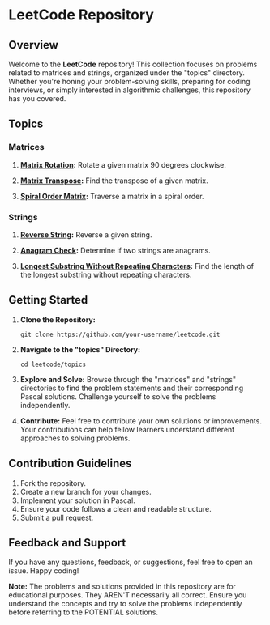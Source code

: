 # LeetCode Repository

## Overview

Welcome to the **LeetCode** repository! This collection focuses on problems related to matrices and strings, organized under the "topics" directory. Whether you're honing your problem-solving skills, preparing for coding interviews, or simply interested in algorithmic challenges, this repository has you covered.

## Topics

### Matrices

1. **[Matrix Rotation](./topics/matrices/MatrixRotation.pas):**
   Rotate a given matrix 90 degrees clockwise.

2. **[Matrix Transpose](./topics/matrices/MatrixTranspose.pas):**
   Find the transpose of a given matrix.

3. **[Spiral Order Matrix](./topics/matrices/SpiralOrderMatrix.pas):**
   Traverse a matrix in a spiral order.

### Strings

1. **[Reverse String](./topics/strings/ReverseString.pas):**
   Reverse a given string.

2. **[Anagram Check](./topics/strings/AnagramCheck.pas):**
   Determine if two strings are anagrams.

3. **[Longest Substring Without Repeating Characters](./topics/strings/LongestSubstringWithoutRepeating.pas):**
   Find the length of the longest substring without repeating characters.

## Getting Started

1. **Clone the Repository:**
   ```
   git clone https://github.com/your-username/leetcode.git
   ```

2. **Navigate to the "topics" Directory:**
   ```
   cd leetcode/topics
   ```

3. **Explore and Solve:**
   Browse through the "matrices" and "strings" directories to find the problem statements and their corresponding Pascal solutions. Challenge yourself to solve the problems independently.

4. **Contribute:**
   Feel free to contribute your own solutions or improvements. Your contributions can help fellow learners understand different approaches to solving problems.

## Contribution Guidelines

1. Fork the repository.
2. Create a new branch for your changes.
3. Implement your solution in Pascal.
4. Ensure your code follows a clean and readable structure.
5. Submit a pull request.

## Feedback and Support

If you have any questions, feedback, or suggestions, feel free to open an issue. Happy coding!

**Note:** The problems and solutions provided in this repository are for educational purposes. They AREN'T necessarily all correct. Ensure you understand the concepts and try to solve the problems independently before referring to the POTENTIAL solutions.